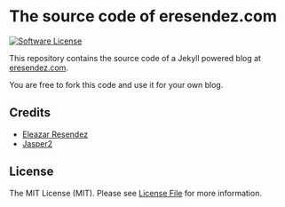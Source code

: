 # The source code of eresendez.com

[![Software License](https://img.shields.io/badge/license-MIT-brightgreen.svg?style=flat-square)](LICENSE.md)

This repository contains the source code of a Jekyll powered blog at [eresendez.com](https://eresendez.com). 

You are free to fork this code and use it for your own blog. 

## Credits

- [Eleazar Resendez](https://github.com/eleazarbr)
- [Jasper2](https://github.com/jekyller/jasper2)

## License

The MIT License (MIT). Please see [License File](LICENSE.md) for more information.
